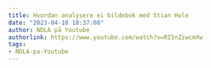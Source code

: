 ```yaml
---
title: Hvordan analysere ei bildebok med Stian Hole
date: "2023-04-10 10:37:08"
author: NDLA på Youtube
authorlink: https://www.youtube.com/watch?v=RI5nZiwcmXw
tags:
- NDLA-pa-Youtube
---
```

